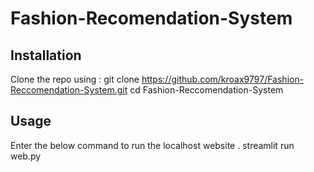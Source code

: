 # Fashion-Recomendation-System

## Installation 
Clone the repo using : 
  git clone https://github.com/kroax9797/Fashion-Reccomendation-System.git
  cd Fashion-Reccomendation-System

## Usage 
Enter the below command to run the localhost website . 
  streamlit run web.py
